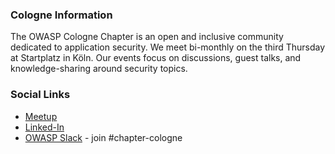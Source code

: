 ### Cologne Information
The OWASP Cologne Chapter is an open and inclusive community dedicated to application security.
We meet bi-monthly on the third Thursday at Startplatz in Köln.
Our events focus on discussions, guest talks, and knowledge-sharing around security topics.

### Social Links
* [Meetup](https://www.meetup.com/owasp-cologne-chapter/)
* [Linked-In](https://www.linkedin.com/groups/12891031/)
* [OWASP Slack](https://owasp.org/slack/invite) - join #chapter-cologne



